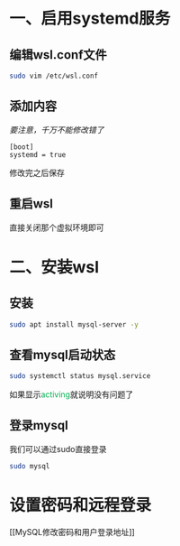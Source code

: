 # 一、启用systemd服务
## 编辑wsl.conf文件
```bash
sudo vim /etc/wsl.conf
```

## 添加内容
*要注意，千万不能修改错了*
```
[boot]
systemd = true
```
修改完之后保存

## 重启wsl
直接关闭那个虚拟环境即可

# 二、安装wsl
## 安装
```bash
sudo apt install mysql-server -y
```

## 查看mysql启动状态
```bash
sudo systemctl status mysql.service 
```
如果显示<span style="color:rgb(0, 176, 80)">activing</span>就说明没有问题了

## 登录mysql
我们可以通过sudo直接登录 
```bash
sudo mysql
```

# 设置密码和远程登录
[[MySQL修改密码和用户登录地址]]